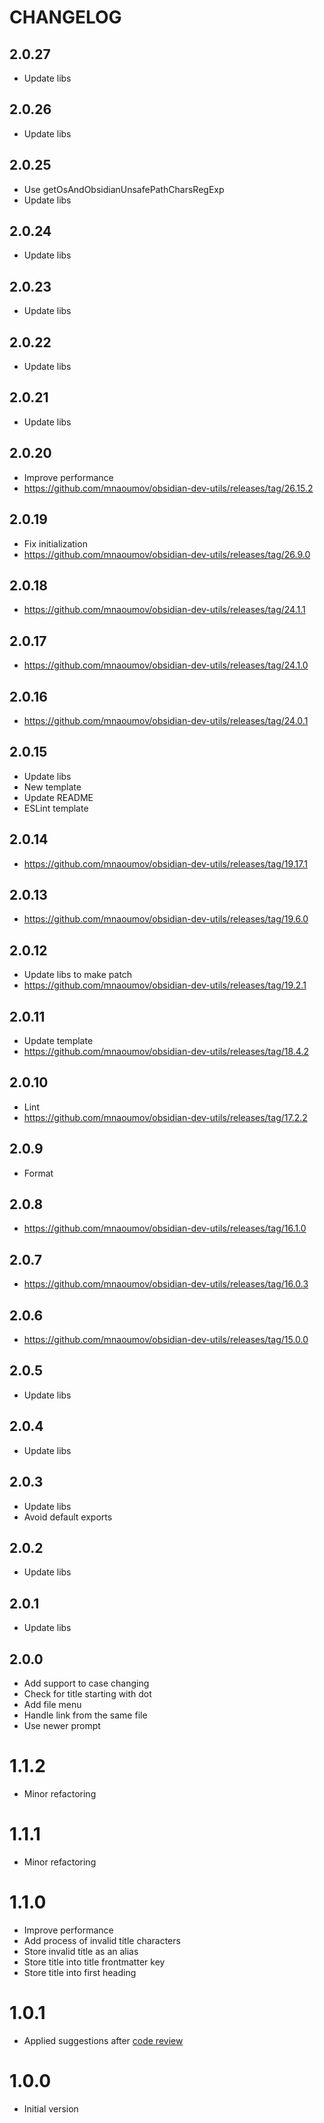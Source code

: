 # CHANGELOG

## 2.0.27

- Update libs

## 2.0.26

- Update libs

## 2.0.25

- Use getOsAndObsidianUnsafePathCharsRegExp
- Update libs

## 2.0.24

- Update libs

## 2.0.23

- Update libs

## 2.0.22

- Update libs

## 2.0.21

- Update libs

## 2.0.20

- Improve performance
- https://github.com/mnaoumov/obsidian-dev-utils/releases/tag/26.15.2

## 2.0.19

- Fix initialization
- https://github.com/mnaoumov/obsidian-dev-utils/releases/tag/26.9.0

## 2.0.18

- https://github.com/mnaoumov/obsidian-dev-utils/releases/tag/24.1.1

## 2.0.17

- https://github.com/mnaoumov/obsidian-dev-utils/releases/tag/24.1.0

## 2.0.16

- https://github.com/mnaoumov/obsidian-dev-utils/releases/tag/24.0.1

## 2.0.15

- Update libs
- New template
- Update README
- ESLint template

## 2.0.14

- https://github.com/mnaoumov/obsidian-dev-utils/releases/tag/19.17.1

## 2.0.13

- https://github.com/mnaoumov/obsidian-dev-utils/releases/tag/19.6.0

## 2.0.12

- Update libs to make patch
- https://github.com/mnaoumov/obsidian-dev-utils/releases/tag/19.2.1

## 2.0.11

- Update template
- https://github.com/mnaoumov/obsidian-dev-utils/releases/tag/18.4.2

## 2.0.10

- Lint
- https://github.com/mnaoumov/obsidian-dev-utils/releases/tag/17.2.2

## 2.0.9

- Format

## 2.0.8

- https://github.com/mnaoumov/obsidian-dev-utils/releases/tag/16.1.0

## 2.0.7

- https://github.com/mnaoumov/obsidian-dev-utils/releases/tag/16.0.3

## 2.0.6

- https://github.com/mnaoumov/obsidian-dev-utils/releases/tag/15.0.0

## 2.0.5

- Update libs

## 2.0.4

- Update libs

## 2.0.3

- Update libs
- Avoid default exports

## 2.0.2

- Update libs

## 2.0.1

- Update libs

## 2.0.0

- Add support to case changing
- Check for title starting with dot
- Add file menu
- Handle link from the same file
- Use newer prompt

# 1.1.2

- Minor refactoring

# 1.1.1

- Minor refactoring

# 1.1.0

- Improve performance
- Add process of invalid title characters
- Store invalid title as an alias
- Store title into title frontmatter key
- Store title into first heading

# 1.0.1

- Applied suggestions after [code review](https://github.com/obsidianmd/obsidian-releases/pull/1782#issuecomment-1482613623)

# 1.0.0

- Initial version
